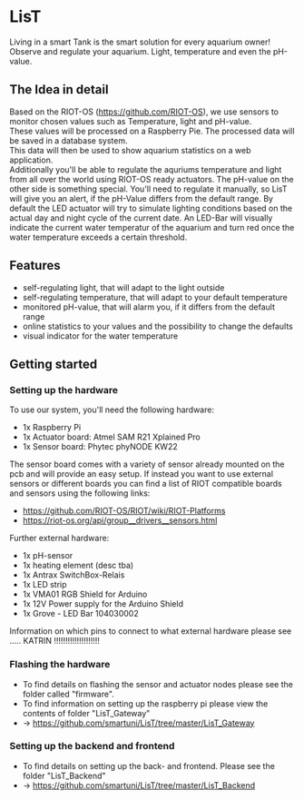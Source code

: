 # LisT

Living in a smart Tank is the smart solution for every aquarium owner!  
Observe and regulate your aquarium. Light, temperature and even the pH-value.

## The Idea in detail

Based on the RIOT-OS (https://github.com/RIOT-OS), we use sensors to monitor chosen values such as
Temperature, light and pH-value.  
These values will be processed on a Raspberry Pie. The processed data will be saved in a database system.  
This data will then be used to show aquarium statistics on a web application.  
Additionally you'll be able to regulate the aquriums temperature and light from all over the world using RIOT-OS ready actuators. The pH-value on the other side is something special. You'll need to regulate it manually, so LisT will give you an alert, if the pH-Value differs from the default range.
By default the LED actuator will try to simulate lighting conditions based on the actual day and night cycle of the current date. An LED-Bar will visually indicate the current water temperatur of the aquarium and turn red once the water temperature exceeds a certain threshold.

## Features

* self-regulating light, that will adapt to the light outside
* self-regulating temperature, that will adapt to your default temperature
* monitored pH-value, that will alarm you, if it differs from the default range
* online statistics to your values and the possibility to change the defaults
* visual indicator for the water temperature

## Getting started

### Setting up the hardware

To use our system, you'll need the following hardware:

* 1x Raspberry Pi
* 1x Actuator board: Atmel SAM R21 Xplained Pro
* 1x Sensor board: Phytec phyNODE KW22

The sensor board comes with a variety of sensor already mounted on the pcb and will provide an easy setup. If instead you want to use external sensors or different boards you can find a list of RIOT compatible boards and sensors using the following links:

* https://github.com/RIOT-OS/RIOT/wiki/RIOT-Platforms
* https://riot-os.org/api/group__drivers__sensors.html

Further external hardware:

* 1x pH-sensor
* 1x heating element (desc tba)
* 1x Antrax SwitchBox-Relais
* 1x LED strip
* 1x VMA01 RGB Shield for Arduino
* 1x 12V Power supply for the Arduino Shield
* 1x Grove - LED Bar 104030002

Information on which pins to connect to what external hardware please see ..... KATRIN !!!!!!!!!!!!!!!!!!!!

### Flashing the hardware 

* To find details on flashing the sensor and actuator nodes please see the folder called "firmware".
* To find information on setting up the raspberry pi please view the contents of folder "LisT_Gateway"
* -> https://github.com/smartuni/LisT/tree/master/LisT_Gateway

### Setting up the backend and frontend

* To find details on setting up the back- and frontend. Please see the folder "LisT_Backend"
* -> https://github.com/smartuni/LisT/tree/master/LisT_Backend
